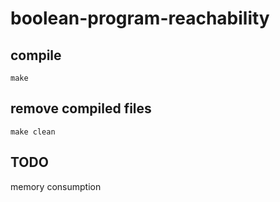 # boolean-program-reachability

## compile
```
make
```

## remove compiled files
```
make clean
```

## TODO

memory consumption
